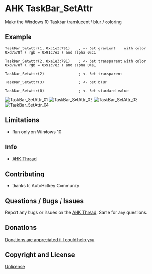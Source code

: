 # AHK TaskBar_SetAttr
Make the Windows 10 Taskbar translucent / blur / coloring


## Example
```AutoHotkey
TaskBar_SetAttr(1, 0xc1e3c791)    ; <- Set gradient    with color 0xd7a78f ( rgb = 0x91c7e3 ) and alpha 0xc1

TaskBar_SetAttr(2, 0xa1e3c791)    ; <- Set transparent with color 0xd7a78f ( rgb = 0x91c7e3 ) and alpha 0xa1

TaskBar_SetAttr(2)                ; <- Set transparent

TaskBar_SetAttr(3)                ; <- Set blur

TaskBar_SetAttr(0)                ; <- Set standard value
```
![TaskBar_SetAttr_01](img/TaskBar_SetAttr_01.png)
![TaskBar_SetAttr_02](img/TaskBar_SetAttr_02.png)
![TaskBar_SetAttr_03](img/TaskBar_SetAttr_03.png)
![TaskBar_SetAttr_04](img/TaskBar_SetAttr_04.png)


## Limitations
* Run only on Windows 10


## Info
* [AHK Thread](https://autohotkey.com/boards/viewtopic.php?f=6&t=26752)


## Contributing
* thanks to AutoHotkey Community


## Questions / Bugs / Issues
Report any bugs or issues on the [AHK Thread](https://autohotkey.com/boards/viewtopic.php?f=6&t=26752). Same for any questions.


## Donations
[Donations are appreciated if I could help you](https://www.paypal.me/smithz)


## Copyright and License
[Unlicense](http://unlicense.org/)